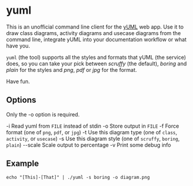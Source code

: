 # yuml

This is an unofficial command line client for the [yUML](http://yuml.me) web
app. Use it to draw class diagrams, activity diagrams and usecase diagrams
from the command line, integrate yUML into your documentation workflow or what
have you.

`yuml` (the tool) supports all the styles and formats that yUML (the service)
does, so you can take your pick between *scruffy* (the default), *boring* and
*plain* for the styles and *png*, *pdf* or *jpg* for the format.

Have fun.

## Options

Only the -o option is required.

-i Read yuml from `FILE` instead of stdin
-o Store output in `FILE`
-f Force format (one of `png`, `pdf`, or `jpg`)
-t Use this diagram type (one of `class`, `activity`, or `usecase`)
-s Use this diagram style (one of `scruffy`, `boring`, `plain`)
--scale Scale output to percentage
-v Print some debug info

## Example

    echo "[This]-[That]" | ./yuml -s boring -o diagram.png